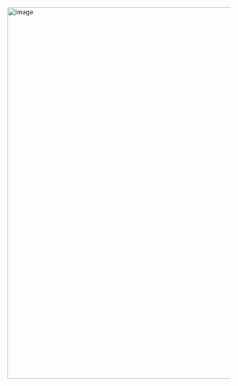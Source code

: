 <img width="1586" height="839" alt="image" src="https://github.com/user-attachments/assets/f35fa5c2-5cdd-42b4-8642-d2b519517c73" />
